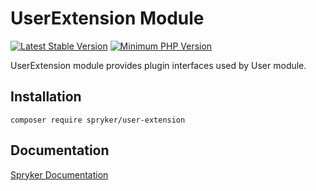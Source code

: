 # UserExtension Module
[![Latest Stable Version](https://poser.pugx.org/spryker/user-extension/v/stable.svg)](https://packagist.org/packages/spryker/user-extension)
[![Minimum PHP Version](https://img.shields.io/badge/php-%3E%3D%207.4-8892BF.svg)](https://php.net/)

UserExtension module provides plugin interfaces used by User module.

## Installation

```
composer require spryker/user-extension
```

## Documentation

[Spryker Documentation](https://docs.spryker.com)
